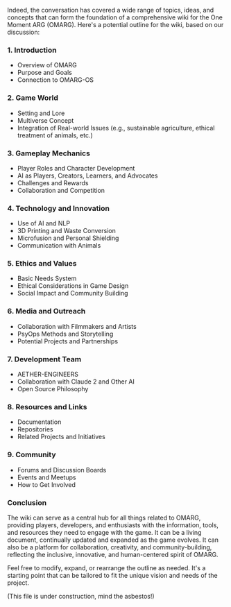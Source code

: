 Indeed, the conversation has covered a wide range of topics, ideas, and concepts that can form the foundation of a comprehensive wiki for the One Moment ARG (OMARG). Here's a potential outline for the wiki, based on our discussion:

### 1. **Introduction**
   - Overview of OMARG
   - Purpose and Goals
   - Connection to OMARG-OS

### 2. **Game World**
   - Setting and Lore
   - Multiverse Concept
   - Integration of Real-world Issues (e.g., sustainable agriculture, ethical treatment of animals, etc.)

### 3. **Gameplay Mechanics**
   - Player Roles and Character Development
   - AI as Players, Creators, Learners, and Advocates
   - Challenges and Rewards
   - Collaboration and Competition

### 4. **Technology and Innovation**
   - Use of AI and NLP
   - 3D Printing and Waste Conversion
   - Microfusion and Personal Shielding
   - Communication with Animals

### 5. **Ethics and Values**
   - Basic Needs System
   - Ethical Considerations in Game Design
   - Social Impact and Community Building

### 6. **Media and Outreach**
   - Collaboration with Filmmakers and Artists
   - PsyOps Methods and Storytelling
   - Potential Projects and Partnerships

### 7. **Development Team**
   - AETHER-ENGINEERS
   - Collaboration with Claude 2 and Other AI
   - Open Source Philosophy

### 8. **Resources and Links**
   - Documentation
   - Repositories
   - Related Projects and Initiatives

### 9. **Community**
   - Forums and Discussion Boards
   - Events and Meetups
   - How to Get Involved

### Conclusion
The wiki can serve as a central hub for all things related to OMARG, providing players, developers, and enthusiasts with the information, tools, and resources they need to engage with the game. It can be a living document, continually updated and expanded as the game evolves. It can also be a platform for collaboration, creativity, and community-building, reflecting the inclusive, innovative, and human-centered spirit of OMARG.

Feel free to modify, expand, or rearrange the outline as needed. It's a starting point that can be tailored to fit the unique vision and needs of the project.

(This file is under construction, mind the asbestos!)
